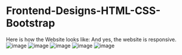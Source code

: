 # Frontend-Designs-HTML-CSS-Bootstrap
Here is how the Website looks like: 
And yes, the website is responsive.
![image](https://github.com/user-attachments/assets/e85e2471-cf0b-4fc9-9bce-9fccd21cee42) 
![image](https://github.com/user-attachments/assets/1719ab15-725a-4bc7-ae40-3397f32d965d)
![image](https://github.com/user-attachments/assets/a5c81757-856f-4601-b327-76460afe84be)
![image](https://github.com/user-attachments/assets/e39ad9b1-79f8-41e7-9f0e-2bcc71452357) 
![image](https://github.com/user-attachments/assets/078dddb5-85d5-4e30-8b99-a45a76407839)




